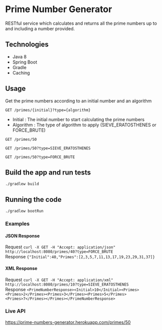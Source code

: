 # Prime Number Generator

RESTful service which calculates and returns all the prime numbers up to and including a number provided.

## Technologies

* Java 8
* Spring Boot
* Gradle
* Caching

## Usage

Get the prime numbers according to an initial number and an algorithm

`GET /primes/{initial}?type={algorithm}`

* Initial   : The initial number to start calculating the prime numbers
* Algorithm : The type of algorithm to apply (SIEVE_ERATOSTHENES or FORCE_BRUTE)

`GET /primes/50`

`GET /primes/50?type=SIEVE_ERATOSTHENES`

`GET /primes/50?type=FORCE_BRUTE`

## Build the app and run tests

`./gradlew build`

## Running the code

`./gradlew bootRun`

### Examples

#### JSON Response

Request `curl -X GET -H "Accept: application/json" http://localhost:8080/primes/40?type=FORCE_BRUTE`\
Response `{"Initial":40,"Primes":[2,3,5,7,11,13,17,19,23,29,31,37]}`

#### XML Response

Request `curl -X GET -H "Accept: application/xml" http://localhost:8080/primes/10?type=SIEVE_ERATOSTHENES`\
Response `<PrimeNumberResponse><Initial>10</Initial><Primes><Primes>2</Primes><Primes>3</Primes><Primes>5</Primes><Primes>7</Primes></Primes></PrimeNumberResponse>`

### Live API

https://prime-numbers-generator.herokuapp.com/primes/50
